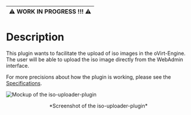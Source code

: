 | :warning: WORK IN PROGRESS !!! :warning: |
|------------------------------------------|

Description
===========

This plugin wants to facilitate the upload of iso images in the oVirt-Engine. The user will be able to upload the iso image directly from the WebAdmin interface.

For more precisions about how the plugin is working, please see the [Specifications](https://github.com/ovirt-china/iso-uploader-plugin/wiki/Specifications).

![Mockup of the iso-uploader-plugin](https://raw.githubusercontent.com/ovirt-china/iso-uploader-plugin/master/Mockup/mockup-iso-uploader.png)  
<center>*Screenshot of the iso-uploader-plugin* </center>
